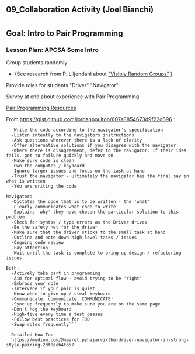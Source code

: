 ## 09_Collaboration Activity (Joel Bianchi)

# 
## Goal: Intro to Pair Programming
### Lesson Plan: APCSA Some Intro

Group students randomly 
* (See research from P. Liljendahl about ["Visibly Random Groups"](https://peterliljedahl.com/wp-content/uploads/Visibly-Random-Groups.pdf) )

Provide roles for students
"Driver"
"Navigator"

Survey at end about experience with Pair Programming


[Pair Programming Resources](https://github.com/hunter-teacher-cert/sedc71900-summer-2022/tree/main/resources/pair_programming)

From https://gist.github.com/jordanpoulton/607a8854673d9f22c696 :

```Driver:
  -Write the code according to the navigator's specification
  -Listen intently to the navigators instructions
  -Ask questions wherever there is a lack of clarity
  -Offer alternative solutions if you disagree with the navigator
  -Where there is disagreement, defer to the navigator. If their idea fails, get to failure quickly and move on
  -Make sure code is clean
  -Own the computer / keyboard
  -Ignore larger issues and focus on the task at hand
  -Trust the navigator - ultimately the navigator has the final say in what is written
  -You are writing the code 

Navigator:
  -Dictates the code that is to be written - the 'what'
  -Clearly communicates what code to write
  -Explains 'why' they have chosen the particular solution to this problem
  -Check for syntax / type errors as the Driver drives
  -Be the safety net for the driver
  -Make sure that the driver sticks to the small task at hand
  -Outline and note down high level tasks / issues
  -Ongoing code review
  -Pay attention
  -Wait until the task is complete to bring up design / refactoring issues

Both:
  -Actively take part in programming
  -Aim for optimal flow - avoid trying to be 'right'
  -Embrace your role
  -Intervene if your pair is quiet
  -Know when to give up / steal keyboard
  -Communicate, communicate, COMMUNICATE!
  -Sync up frequently to make sure you are on the same page
  -Don't hog the keyboard
  -High-five every time a test passes
  -Follow best practices for TDD
  -Swap roles frequently```

  Detailed How To:
  https://medium.com/@maaret.pyhajarvi/the-driver-navigator-in-strong-style-pairing-2df0ecb4f657
  